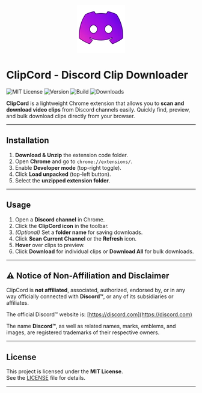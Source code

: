 <p align="center">
  <img src="https://github.com/hygef-v4/ClipCord/blob/main/dist/icons/icon128.png?raw=true" alt="ClipCord Logo" width="128"/>
</p>

# ClipCord - Discord Clip Downloader

![MIT License](https://img.shields.io/badge/license-MIT-blue.svg)
![Version](https://img.shields.io/badge/version-1.3.0-blue)
![Build](https://img.shields.io/badge/build-passing-brightgreen)
![Downloads](https://img.shields.io/badge/downloads-100+-yellowgreen)


**ClipCord** is a lightweight Chrome extension that allows you to **scan and download video clips** from Discord channels easily. Quickly find, preview, and bulk download clips directly from your browser.

---

## Installation

1. **Download & Unzip** the extension code folder.
2. Open **Chrome** and go to `chrome://extensions/`.
3. Enable **Developer mode** (top-right toggle).
4. Click **Load unpacked** (top-left button).
5. Select the **unzipped extension folder**.

---

## Usage

1. Open a **Discord channel** in Chrome.
2. Click the **ClipCord icon** in the toolbar.
3. *(Optional)* Set a **folder name** for saving downloads.
4. Click **Scan Current Channel** or the **Refresh** icon.
5. **Hover** over clips to preview.
6. Click **Download** for individual clips or **Download All** for bulk downloads.

---

## ⚠️ Notice of Non-Affiliation and Disclaimer

ClipCord is **not affiliated**, associated, authorized, endorsed by, or in any way officially connected with **Discord™**, or any of its subsidiaries or affiliates.

The official Discord™ website is: [https://discord.com](https://discord.com)

The name **Discord™**, as well as related names, marks, emblems, and images, are registered trademarks of their respective owners.

---

## License

This project is licensed under the **MIT License**.  
See the [LICENSE](LICENSE) file for details.

---
